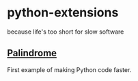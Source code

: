 # python-extensions
because life's too short for slow software

## [Palindrome](https://github.com/msztylko/python-extensions/tree/master/palindrome)

First example of making Python code faster.
